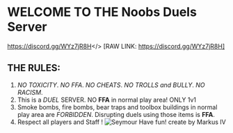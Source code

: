 # WELCOME TO THE **Noobs Duels Server**
<a id="NOOBS DUELS DISCORD">https://discord.gg/WYz7jR8H</> [RAW LINK: https://discord.gg/WYz7jR8H]
## **THE RULES:**
1. *NO TOXICITY*.
   *NO FFA*.
   *NO CHEATS*.
   *NO TROLLS and BULLY*.
   *NO RACISM*.
2. This is a *DUEL* SERVER. NO **FFA** in normal play area! ONLY 1v1
3. Smoke bombs, fire bombs, bear traps and toolbox buildings in normal play area are *FORBIDDEN*. Disrupting duels using those items is **FFA**.
4. Respect all players and Staff !
![Seymour](https://i.postimg.cc/7h563TBg/noob2.jpg)
Have fun!
create by Markus IV

